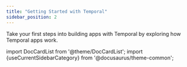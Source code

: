 ```yaml
---
title: "Getting Started with Temporal"
sidebar_position: 2
---
```


Take your first steps into building apps with Temporal by exploring how Temporal apps work.

import DocCardList from '@theme/DocCardList';
import {useCurrentSidebarCategory} from '@docusaurus/theme-common';

<DocCardList items={useCurrentSidebarCategory().items}/>
